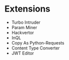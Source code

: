 # Extensions

- Turbo Intruder
- Param Miner
- Hackvertor
- InQL
- Copy As Python-Requests
- Content Type Converter
- JWT Editor